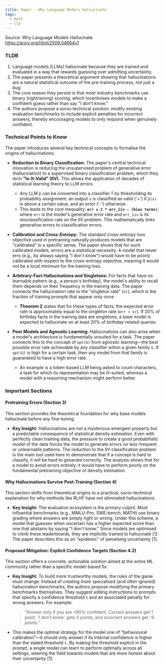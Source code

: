 ```yaml
---
title: Paper - Why Language Models Hallucinate
tags:
  - math
  - llm
---
```

Source: Why Language Models Hallucinate https://arxiv.org/html/2509.04664v1

### TLDR

1. Language models (LLMs) hallucinate because they are trained and evaluated in a way that rewards guessing over admitting uncertainty. 
2. The paper presents a theoretical argument showing that hallucinations are a natural statistical outcome of the pre-training process, not just a bug. 
3. The core reason they persist is that most industry benchmarks use binary (right/wrong) scoring, which incentivises models to make a confident guess rather than say "I don't know." 
4. The authors propose a socio-technical solution: modify existing evaluation benchmarks to include explicit penalties for incorrect answers, thereby encouraging models to only respond when genuinely confident.

### Technical Points to Know

The paper introduces several key technical concepts to formalise the origins of hallucinations:

*   **Reduction to Binary Classification:** The paper's central technical innovation is reducing the unsupervised problem of generative error (hallucination) to a supervised binary classification problem, which they term **"Is-It-Valid" (IIV)**. This allows the application of decades of statistical learning theory to LLM errors.
    *   Any LLM `p̂` can be converted into a classifier `f̂` by thresholding its probability assignment: an output `x` is classified as valid ('+') if `p̂(x)` is above a certain value, and an error ('-') otherwise.
    *   This leads to the core inequality: **`err ≥ 2 * err_iiv - (bias terms)`**, where `err` is the model's generative error rate and `err_iiv` is its misclassification rate on the IIV problem. This mathematically links generative errors to classification errors.

*   **Calibration and Cross-Entropy:** The standard cross-entropy loss objective used in pretraining naturally produces models that are "calibrated" in a specific sense. The paper shows that for such calibrated models, errors are a statistical necessity. A model that never errs (e.g., by always saying "I don't know") would have to be poorly calibrated with respect to the cross-entropy objective, meaning it would not be a local minimum for the training loss.

*   **Arbitrary-Fact Hallucinations and Singletons:** For facts that have no learnable pattern (e.g., a person's birthday), the model's ability to recall them depends on their frequency in the training data. The paper connects the hallucination rate to the "singleton rate" (`sr`), which is the fraction of training prompts that appear only once.
    *   **Theorem 2** states that for these types of facts, the expected error rate is approximately equal to the singleton rate (`err ≈ sr`). If 20% of birthday facts in the training data are singletons, a base model is expected to hallucinate on at least 20% of birthday-related queries.

*   **Poor Models and Agnostic Learning:** Hallucinations can also arise when a model's architecture is fundamentally unsuited for a task. The paper connects this to the concept of `opt(G)` from agnostic learning—the best possible error rate achievable by any classifier within a given family `G`. If `opt(G)` is high for a certain task, then any model from that family is guaranteed to have a high error rate.
    *   An example is a token-based LLM being asked to count characters, a task for which its representation may be ill-suited, whereas a model with a reasoning mechanism might perform better.

### Important Sections

#### **Pretraining Errors (Section 3)**

This section provides the theoretical foundation for why base models hallucinate before any fine-tuning.

*   **Key Insight:** Hallucinations are not a mysterious emergent property but a predictable consequence of statistical density estimation. Even with perfectly clean training data, the pressure to create a good probabilistic model of the data forces the model to generate errors on less-frequent or unlearnable patterns. The reduction to the IIV classification problem is the main tool used here to demonstrate that if a concept is hard to classify, it will be hard to generate correctly. The analysis shows that for a model to avoid errors entirely, it would have to perform poorly on the fundamental pretraining objective of density estimation.

#### **Why Hallucinations Survive Post-Training (Section 4)**

This section shifts from theoretical origins to a practical, socio-technical explanation for why methods like RLHF have not eliminated hallucinations.

*   **Key Insight:** The evaluation ecosystem is the primary culprit. Most influential benchmarks (e.g., MMLU-Pro, SWE-bench, MATH) use binary grading where answers are simply right or wrong. Under this scheme, a model that guesses when uncertain has a higher expected score than one that abstains by saying "I don't know." Since models are optimised to climb these leaderboards, they are implicitly trained to hallucinate [1]. The paper describes this as an "epidemic" of penalising uncertainty [1].

#### **Proposed Mitigation: Explicit Confidence Targets (Section 4.2)**

This section offers a concrete, actionable solution aimed at the entire ML community rather than a specific model-based fix.

*   **Key Insight:** To build more trustworthy models, the rules of the game must change. Instead of creating more specialised (and often ignored) hallucination benchmarks, the authors propose modifying the primary benchmarks themselves. They suggest adding instructions to prompts that specify a confidence threshold `t` and an associated penalty for wrong answers. For example:
    > "Answer only if you are >90% confident. Correct answers get 1 point, 'I don't know' gets 0 points, and incorrect answers get -9 points."

*   This makes the optimal strategy for the model one of "behavioural calibration"—it should only answer if its internal confidence is higher than the stated threshold `t`. By making the threshold explicit in the prompt, a single model can learn to perform optimally across all settings, steering the field towards models that are more honest about their uncertainty [1].


